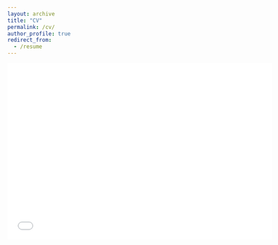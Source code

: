 ```yaml
---
layout: archive
title: "CV"
permalink: /cv/
author_profile: true
redirect_from:
  - /resume
---
```



<embed src="../assets/CV.pdf" width="600" height="400" type="application/pdf">